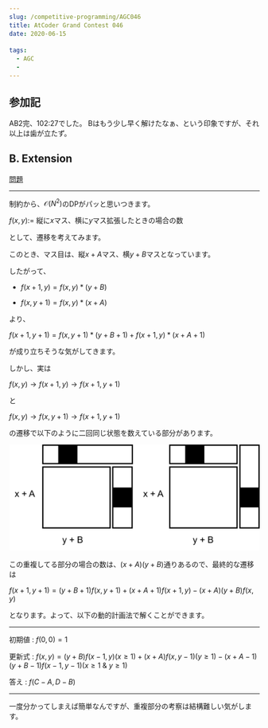 ```yaml
---
slug: /competitive-programming/AGC046
title: AtCoder Grand Contest 046
date: 2020-06-15

tags:
  - AGC
  - 
---
```


## 参加記

AB2完、102:27でした。
Bはもう少し早く解けたなぁ、という印象ですが、それ以上は歯が立たず。

## B. Extension

[問題](https://atcoder.jp/contests/agc046/tasks/agc046_b)

---

制約から、$\mathcal{O}(N^2)$のDPがパッと思いつきます。

$f(x, y) :=$ 縦に$x$マス、横に$y$マス拡張したときの場合の数

として、遷移を考えてみます。

このとき、マス目は、縦$x + A$マス、横$y + B$マスとなっています。

したがって、
- $f(x + 1, y) = f(x, y) * (y + B)$

- $f(x, y + 1) = f(x, y) * (x + A)$

より、

$f(x + 1, y + 1) = f(x, y + 1) * (y + B + 1) + f(x + 1, y) * (x + A + 1)$

が成り立ちそうな気がしてきます。

しかし、実は

$f(x, y) \rightarrow f(x + 1, y) \rightarrow f(x + 1, y + 1)$

と

$f(x, y) \rightarrow f(x, y + 1) \rightarrow f(x + 1, y + 1)$

の遷移で以下のように二回同じ状態を数えている部分があります。

<img src="fig1.png" />


この重複してる部分の場合の数は、$(x + A)(y + B)$通りあるので、最終的な遷移は

$f(x + 1, y + 1) =  (y + B + 1)f(x, y + 1) + (x + A + 1)f(x + 1, y) - (x + A)(y + B)f(x, y)$

となります。よって、以下の動的計画法で解くことができます。

---

初期値 : $f(0, 0) = 1$

更新式 : $f(x, y) = (y + B)f(x - 1, y)(x \geq 1) + (x + A)f(x, y - 1)(y \geq 1) - (x + A - 1)(y + B - 1)f(x - 1, y - 1)(x \geq 1 ~ \& ~ y \geq 1)$

答え : $f(C - A, D - B)$

---

一度分かってしまえば簡単なんですが、重複部分の考察は結構難しい気がします。
